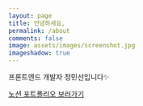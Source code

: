 ```yaml
---
layout: page
title: 안녕하세요,
permalink: /about
comments: false
image: assets/images/screenshot.jpg
imageshadow: true
---
```


프론트엔드 개발자 정민선입니다✨

<a target="_blank" href="https://www.notion.so/89ec168724c14d358567e2480effe6c0" class="btn btn-dark"> 노션 포트폴리오 보러가기</a>
